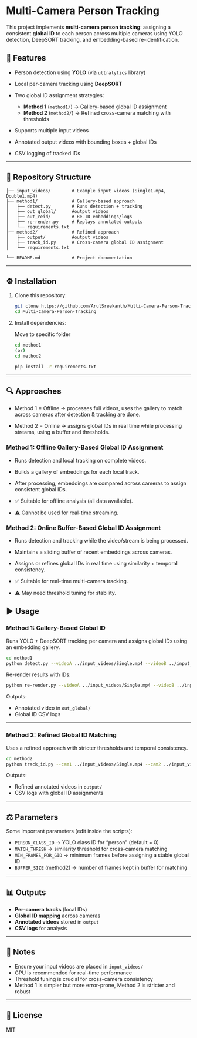 # Multi-Camera Person Tracking

This project implements **multi-camera person tracking**: assigning a consistent **global ID** to each person across multiple cameras using YOLO detection, DeepSORT tracking, and embedding-based re-identification.

## 🚀 Features

* Person detection using **YOLO** (via `ultralytics` library)
* Local per-camera tracking using **DeepSORT**
* Two global ID assignment strategies:

  * **Method 1** (`method1/`) → Gallery-based global ID assignment
  * **Method 2** (`method2/`) → Refined cross-camera matching with thresholds
* Supports multiple input videos
* Annotated output videos with bounding boxes + global IDs
* CSV logging of tracked IDs

---

## 📂 Repository Structure

```
├── input_videos/        # Example input videos (Single1.mp4, Double1.mp4)
├── method1/             # Gallery-based approach
│   ├── detect.py        # Runs detection + tracking
│   ├── out_global/      #output videos
│   ├── out_reid/        # Re-ID embeddings/logs
│   ├── re-render.py     # Replays annotated outputs
│   └── requirements.txt
├── method2/             # Refined approach
│   ├── output/          #output videos
│   ├── track_id.py      # Cross-camera global ID assignment
│   └── requirements.txt

└── README.md            # Project documentation
```

---

## ⚙️ Installation

1. Clone this repository:

   ```bash
   git clone https://github.com/ArulSreekanth/Multi-Camera-Person-Tracking.git
   cd Multi-Camera-Person-Tracking
   ```

2. Install dependencies:

    Move to specific folder
   ```bash
   cd method1
   (or)
   cd method2
   ```
  
   ```bash
   pip install -r requirements.txt
   ```

---
## 🔍 Approaches
- Method 1 = Offline → processes full videos, uses the gallery to match across cameras after detection & tracking are done.

- Method 2 = Online → assigns global IDs in real time while processing streams, using a buffer and thresholds.
### Method 1: Offline Gallery-Based Global ID Assignment

- Runs detection and local tracking on complete videos.

- Builds a gallery of embeddings for each local track.

- After processing, embeddings are compared across cameras to assign consistent global IDs.

- ✅ Suitable for offline analysis (all data available).

- ⚠️ Cannot be used for real-time streaming.

### Method 2: Online Buffer-Based Global ID Assignment

- Runs detection and tracking while the video/stream is being processed.

- Maintains a sliding buffer of recent embeddings across cameras.

- Assigns or refines global IDs in real time using similarity + temporal consistency.

- ✅ Suitable for real-time multi-camera tracking.

- ⚠️ May need threshold tuning for stability.

## ▶️ Usage

### Method 1: Gallery-Based Global ID

Runs YOLO + DeepSORT tracking per camera and assigns global IDs using an embedding gallery.

```bash
cd method1
python detect.py --videoA ../input_videos/Single.mp4 --videoB ../input_videos/Double.mp4
```

Re-render results with IDs:

```bash
python re-render.py --videoA ../input_videos/Single.mp4 --videoB ../input_videos/Double.mp4 --map_csv ../out_reid/global_id_map.csv --tracksA  ../out_reid/trackletsA.pkl --tracksB ../out_reid/trackletsB.pkl 
```

Outputs:

* Annotated video in `out_global/`
* Global ID CSV logs

---

### Method 2: Refined Global ID Matching

Uses a refined approach with stricter thresholds and temporal consistency.

```bash
cd method2
python track_id.py --cam1 ../input_videos/Single.mp4 --cam2 ../input_videos/Double.mp4
```

Outputs:

* Refined annotated videos in `output/`
* CSV logs with global ID assignments

---

## ⚖️ Parameters

Some important parameters (edit inside the scripts):

* `PERSON_CLASS_ID` → YOLO class ID for “person” (default = 0)
* `MATCH_THRESH` → similarity threshold for cross-camera matching
* `MIN_FRAMES_FOR_GID` → minimum frames before assigning a stable global ID
* `BUFFER_SIZE` (method2) → number of frames kept in buffer for matching

---

## 📊 Outputs

* **Per-camera tracks** (local IDs)
* **Global ID mapping** across cameras
* **Annotated videos** stored in `output`
* **CSV logs** for analysis

---

## 📌 Notes

* Ensure your input videos are placed in `input_videos/`
* GPU is recommended for real-time performance
* Threshold tuning is crucial for cross-camera consistency
* Method 1 is simpler but more error-prone, Method 2 is stricter and robust

---

## 📜 License

MIT
